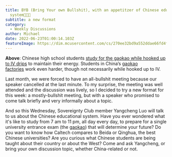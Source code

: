 ```yaml
---
title: BYB (Bring Your own Bullshit), with an appetitzer of Chinese education
  system💬🇨🇳
subtitle: a new format
category:
  - Weekly Discussions
author: Michael
date: 2022-06-23T01:00:14.103Z
featureImage: https://dim.mcusercontent.com/cs/270ee32bd9a552ddae66fd4f9/images/0deb0c2d-4519-8ed7-0292-76bc057365e8.jpg?w=564&dpr=2
---
```

<!--StartFragment-->

<!--StartFragment-->

**Above**: Chinese high school students [study for the gaokao while hooked up to IV drips](https://club.us17.list-manage.com/track/click?u=270ee32bd9a552ddae66fd4f9&id=c6538e49cd&e=ee534c915d) to maintain their energy. Students in China’s [gaokao factories](https://club.us17.list-manage.com/track/click?u=270ee32bd9a552ddae66fd4f9&id=1923034b09&e=ee534c915d) work even harder, though not necessarily while hooked up to IV.

<!--EndFragment-->

Last month, we were forced to have an all-bullshit meeting because our speaker cancelled at the last minute. To my surprise, the meeting was well attended and the discussion was lively, so I decided to try a new format for this week: a mostly-bullshit meeting, but with a speaker who promised to come talk briefly and very informally about a topic.

And so this Wednesday, Sovereignty Club member Yangcheng Luo will talk to us about the Chinese educational system. Have you ever wondered what it's like to study from 7 am to 11 pm, all day every day, to prepare for a single university entrance exam (the [gaokao](https://club.us17.list-manage.com/track/click?u=270ee32bd9a552ddae66fd4f9&id=e6e9640360&e=ee534c915d "https\://en.wikipedia.org/wiki/Gaokao")) that will determine your future? Do you want to know how Caltech compares to Beida or Qinghua, the best Chinese universities? Are you curious what Chinese students are being taught about their country or about the West? Come and ask Yangcheng, or bring your own discussion topic, whether China-related or not.

<!--EndFragment-->